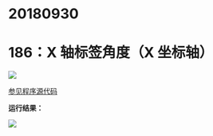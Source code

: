# 20180930

# 186：X 轴标签角度（X 坐标轴）

<img src="http://image.renkaigis.com/keepcoding/2018093001.png">

<a href="https://github.com/renkaigis/KeepCoding/tree/master/2018/09/30" target="_blank">参见程序源代码</a>

**运行结果：**

<img src="http://image.renkaigis.com/keepcoding/2018093002.png">